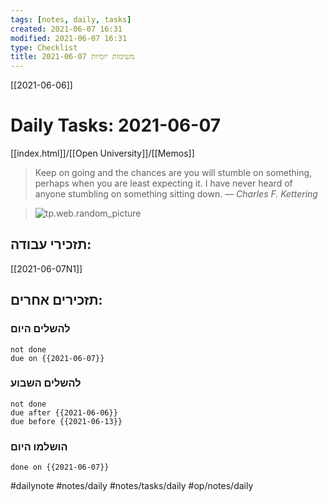 ```yaml
---
tags: [notes, daily, tasks] 
created: 2021-06-07 16:31
modified: 2021-06-07 16:31
type: Checklist
title: משימות יומיות 2021-06-07	
---
```


[[2021-06-06]]

# Daily Tasks: 2021-06-07	

[[index.html]]/[[Open University]]/[[Memos]]

> Keep on going and the chances are you will stumble on something, perhaps when you are least expecting it. I have never heard of anyone stumbling on something sitting down.
> &mdash; <cite>Charles F. Kettering</cite>

> ![tp.web.random_picture](https://images.unsplash.com/photo-1621947660137-13b8a1a16e5b?crop=entropy&cs=tinysrgb&fit=crop&fm=jpg&h=200&ixlib=rb-1.2.1&q=80&w=600)  


## תזכירי עבודה:
[[2021-06-07N1]]

## תזכירים אחרים:


### להשלים היום
```tasks
not done
due on {{2021-06-07}}
```

### להשלים השבוע

```tasks
not done
due after {{2021-06-06}}
due before {{2021-06-13}}
```


### הושלמו היום

```tasks
done on {{2021-06-07}}
```

 



#dailynote 
#notes/daily
#notes/tasks/daily
#op/notes/daily
